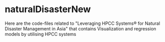 # naturalDisasterNew
Here are the code-files related to "Leveraging HPCC Systems® for Natural Disaster Management in Asia" that contains Visualization and regression models by utilising HPCC systems
